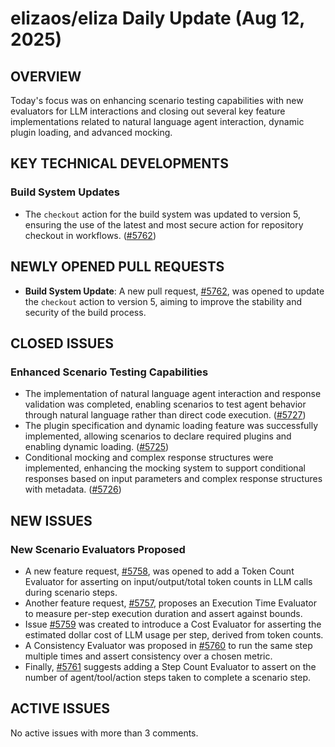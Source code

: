 # elizaos/eliza Daily Update (Aug 12, 2025)
## OVERVIEW 
Today's focus was on enhancing scenario testing capabilities with new evaluators for LLM interactions and closing out several key feature implementations related to natural language agent interaction, dynamic plugin loading, and advanced mocking.

## KEY TECHNICAL DEVELOPMENTS

### Build System Updates
- The `checkout` action for the build system was updated to version 5, ensuring the use of the latest and most secure action for repository checkout in workflows. ([#5762](https://github.com/elizaos/eliza/pull/5762))

## NEWLY OPENED PULL REQUESTS
- **Build System Update**: A new pull request, [#5762](https://github.com/elizaos/eliza/pull/5762), was opened to update the `checkout` action to version 5, aiming to improve the stability and security of the build process.

## CLOSED ISSUES

### Enhanced Scenario Testing Capabilities
- The implementation of natural language agent interaction and response validation was completed, enabling scenarios to test agent behavior through natural language rather than direct code execution. ([#5727](https://github.com/elizaos/eliza/issues/5727))
- The plugin specification and dynamic loading feature was successfully implemented, allowing scenarios to declare required plugins and enabling dynamic loading. ([#5725](https://github.com/elizaos/eliza/issues/5725))
- Conditional mocking and complex response structures were implemented, enhancing the mocking system to support conditional responses based on input parameters and complex response structures with metadata. ([#5726](https://github.com/elizaos/eliza/issues/5726))

## NEW ISSUES

### New Scenario Evaluators Proposed
- A new feature request, [#5758](https://github.com/elizaos/eliza/issues/5758), was opened to add a Token Count Evaluator for asserting on input/output/total token counts in LLM calls during scenario steps.
- Another feature request, [#5757](https://github.com/elizaos/eliza/issues/5757), proposes an Execution Time Evaluator to measure per-step execution duration and assert against bounds.
- Issue [#5759](https://github.com/elizaos/eliza/issues/5759) was created to introduce a Cost Evaluator for asserting the estimated dollar cost of LLM usage per step, derived from token counts.
- A Consistency Evaluator was proposed in [#5760](https://github.com/elizaos/eliza/issues/5760) to run the same step multiple times and assert consistency over a chosen metric.
- Finally, [#5761](https://github.com/elizaos/eliza/issues/5761) suggests adding a Step Count Evaluator to assert on the number of agent/tool/action steps taken to complete a scenario step.

## ACTIVE ISSUES
No active issues with more than 3 comments.
